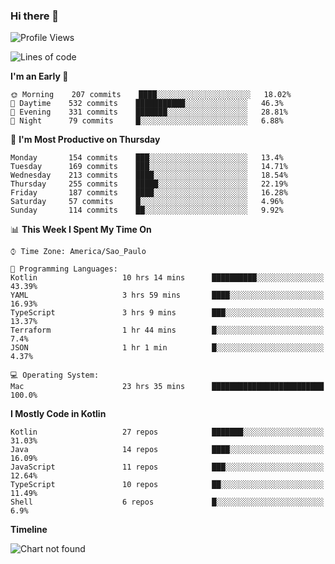 ### Hi there 👋

<!--
**fernandonogueira/fernandonogueira** is a ✨ _special_ ✨ repository because its `README.md` (this file) appears on your GitHub profile.

Here are some ideas to get you started:

- 🔭 I’m currently working on ...
- 🌱 I’m currently learning ...
- 👯 I’m looking to collaborate on ...
- 🤔 I’m looking for help with ...
- 💬 Ask me about ...
- 📫 How to reach me: ...
- 😄 Pronouns: ...
- ⚡ Fun fact: ...
-->

<!--START_SECTION:waka-->
![Profile Views](http://img.shields.io/badge/Profile%20Views-0-blue)

![Lines of code](https://img.shields.io/badge/From%20Hello%20World%20I%27ve%20Written-460665%20lines%20of%20code-blue)

**I'm an Early 🐤** 

```text
🌞 Morning    207 commits    ████░░░░░░░░░░░░░░░░░░░░░   18.02% 
🌆 Daytime    532 commits    ███████████░░░░░░░░░░░░░░   46.3% 
🌃 Evening    331 commits    ███████░░░░░░░░░░░░░░░░░░   28.81% 
🌙 Night      79 commits     █░░░░░░░░░░░░░░░░░░░░░░░░   6.88%

```
📅 **I'm Most Productive on Thursday** 

```text
Monday       154 commits    ███░░░░░░░░░░░░░░░░░░░░░░   13.4% 
Tuesday      169 commits    ███░░░░░░░░░░░░░░░░░░░░░░   14.71% 
Wednesday    213 commits    ████░░░░░░░░░░░░░░░░░░░░░   18.54% 
Thursday     255 commits    █████░░░░░░░░░░░░░░░░░░░░   22.19% 
Friday       187 commits    ████░░░░░░░░░░░░░░░░░░░░░   16.28% 
Saturday     57 commits     █░░░░░░░░░░░░░░░░░░░░░░░░   4.96% 
Sunday       114 commits    ██░░░░░░░░░░░░░░░░░░░░░░░   9.92%

```


📊 **This Week I Spent My Time On** 

```text
⌚︎ Time Zone: America/Sao_Paulo

💬 Programming Languages: 
Kotlin                   10 hrs 14 mins      ██████████░░░░░░░░░░░░░░░   43.39% 
YAML                     3 hrs 59 mins       ████░░░░░░░░░░░░░░░░░░░░░   16.93% 
TypeScript               3 hrs 9 mins        ███░░░░░░░░░░░░░░░░░░░░░░   13.37% 
Terraform                1 hr 44 mins        █░░░░░░░░░░░░░░░░░░░░░░░░   7.4% 
JSON                     1 hr 1 min          █░░░░░░░░░░░░░░░░░░░░░░░░   4.37%

💻 Operating System: 
Mac                      23 hrs 35 mins      █████████████████████████   100.0%

```

**I Mostly Code in Kotlin** 

```text
Kotlin                   27 repos            ███████░░░░░░░░░░░░░░░░░░   31.03% 
Java                     14 repos            ████░░░░░░░░░░░░░░░░░░░░░   16.09% 
JavaScript               11 repos            ███░░░░░░░░░░░░░░░░░░░░░░   12.64% 
TypeScript               10 repos            ██░░░░░░░░░░░░░░░░░░░░░░░   11.49% 
Shell                    6 repos             █░░░░░░░░░░░░░░░░░░░░░░░░   6.9%

```


**Timeline**

![Chart not found](https://raw.githubusercontent.com/fernandonogueira/fernandonogueira/master/charts/bar_graph.png) 


<!--END_SECTION:waka-->
